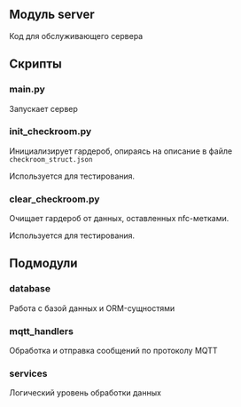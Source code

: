 ## Модуль server

Код для обслуживающего сервера

## Скрипты

### main.py

Запускает сервер

### init_checkroom.py

Инициализирует гардероб, опираясь на описание в файле `checkroom_struct.json`

Используется для тестирования.

### clear_checkroom.py

Очищает гардероб от данных, оставленных nfc-метками.

Используется для тестирования.

## Подмодули

### database

Работа с базой данных и ORM-сущностями

### mqtt_handlers

Обработка и отправка сообщений по протоколу MQTT

### services

Логический уровень обработки данных
